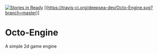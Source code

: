 [![Stories in Ready](https://badge.waffle.io/deepsea-dev/Octo-Engine.png?label=ready&title=Ready)](https://waffle.io/deepsea-dev/Octo-Engine)
[(https://travis-ci.org/deepsea-dev/Octo-Engine.svg?branch=master)]
# Octo-Engine
A simple 2d game engine
